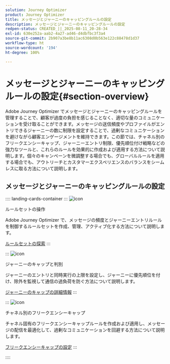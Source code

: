 ```yaml
---
solution: Journey Optimizer
product: Journey Optimizer
title: メッセージとジャーニーのキャッピングルールの設定
description: メッセージとジャーニーのキャッピングルールの設定
redpen-status: CREATED_||_2025-08-11_20-28-34
exl-id: 630e252a-aab2-4a27-ad46-d4dbfbc3f3a4
source-git-commit: 2b907a3be8b11ac6308d0b563e122c88478d1d37
workflow-type: ht
source-wordcount: '194'
ht-degree: 100%

---
```


# メッセージとジャーニーのキャッピングルールの設定{#section-overview}

Adobe Journey Optimizer でメッセージとジャーニーのキャッピングルールを管理することで、顧客が過度の負担を感じることなく、適切な量のコミュニケーションを受け取ることができます。メッセージの送信頻度やプロファイルがエントリできるジャーニーの数に制限を設定することで、過剰なコミュニケーションを避けながら顧客エンゲージメントを維持できます。この節では、チャネル別のフリークエンシーキャップ、ジャーニーエントリ制限、優先順位付け戦略などの強力なツールと、これらのルールを効果的に作成および適用する方法について説明します。個々のキャンペーンを微調整する場合でも、グローバルルールを適用する場合でも、アウトリーチとカスタマーエクスペリエンスのバランスをシームレスに取る方法について説明します。

## メッセージとジャーニーのキャッピングルールの設定

:::: landing-cards-container
:::
![icon](https://cdn.experienceleague.adobe.com/icons/gear.svg?lang=ja)

ルールセットの操作

Adobe Journey Optimizer で、メッセージの頻度とジャーニーエントリルールを制御するルールセットを作成、管理、アクティブ化する方法について説明します。

[ルールセットの探索](../using/conflict-prioritization/rule-sets.md)
:::

:::
![icon](https://cdn.experienceleague.adobe.com/icons/list-check.svg)

ジャーニーのキャップと判別

ジャーニーのエントリと同時実行の上限を設定し、ジャーニーに優先順位を付け、除外を監視して通信の過負荷を防ぐ方法について説明します。

[ジャーニーのキャップの詳細情報](../using/conflict-prioritization/journey-capping.md)
:::

:::
![icon](https://cdn.experienceleague.adobe.com/icons/circle-play.svg?lang=ja)

チャネル別のフリークエンシーキャップ

チャネル固有のフリークエンシーキャップルールを作成および適用し、メッセージの配信を最適化して、過剰なコミュニケーションを回避する方法について説明します。

[フリークエンシーキャップの設定](../using/conflict-prioritization/channel-capping.md)
:::

::::
